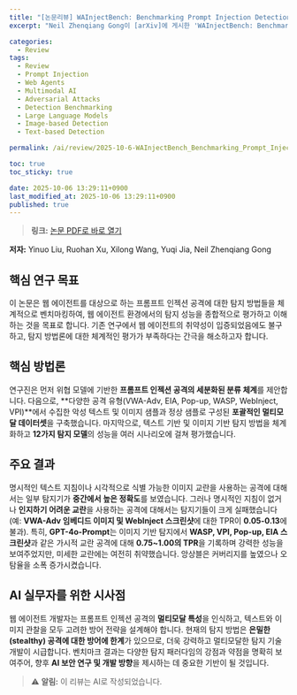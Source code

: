 ```yaml
---
title: "[논문리뷰] WAInjectBench: Benchmarking Prompt Injection Detections for Web Agents"
excerpt: "Neil Zhenqiang Gong이 [arXiv]에 게시한 'WAInjectBench: Benchmarking Prompt Injection Detections for Web Agents' 논문에 대한 자세한 리뷰입니다."

categories:
  - Review
tags:
  - Review
  - Prompt Injection
  - Web Agents
  - Multimodal AI
  - Adversarial Attacks
  - Detection Benchmarking
  - Large Language Models
  - Image-based Detection
  - Text-based Detection

permalink: /ai/review/2025-10-6-WAInjectBench_Benchmarking_Prompt_Injection_Detections_for_Web_Agents/

toc: true
toc_sticky: true

date: 2025-10-06 13:29:11+0900
last_modified_at: 2025-10-06 13:29:11+0900
published: true
---
```

> **링크:** [논문 PDF로 바로 열기](https://arxiv.org/abs/2510.01354)

**저자:** Yinuo Liu, Ruohan Xu, Xilong Wang, Yuqi Jia, Neil Zhenqiang Gong



## 핵심 연구 목표
이 논문은 웹 에이전트를 대상으로 하는 프롬프트 인젝션 공격에 대한 탐지 방법들을 체계적으로 벤치마킹하여, 웹 에이전트 환경에서의 탐지 성능을 종합적으로 평가하고 이해하는 것을 목표로 합니다. 기존 연구에서 웹 에이전트의 취약성이 입증되었음에도 불구하고, 탐지 방법론에 대한 체계적인 평가가 부족하다는 간극을 해소하고자 합니다.

## 핵심 방법론
연구진은 먼저 위협 모델에 기반한 **프롬프트 인젝션 공격의 세분화된 분류 체계**를 제안합니다. 다음으로, **다양한 공격 유형(VWA-Adv, EIA, Pop-up, WASP, WebInject, VPI)**에서 수집한 악성 텍스트 및 이미지 샘플과 정상 샘플로 구성된 **포괄적인 멀티모달 데이터셋**을 구축했습니다. 마지막으로, 텍스트 기반 및 이미지 기반 탐지 방법을 체계화하고 **12가지 탐지 모델**의 성능을 여러 시나리오에 걸쳐 평가했습니다.

## 주요 결과
명시적인 텍스트 지침이나 시각적으로 식별 가능한 이미지 교란을 사용하는 공격에 대해서는 일부 탐지기가 **중간에서 높은 정확도**를 보였습니다. 그러나 명시적인 지침이 없거나 **인지하기 어려운 교란**을 사용하는 공격에 대해서는 탐지기들이 크게 실패했습니다(예: **VWA-Adv 임베디드 이미지 및 WebInject 스크린샷**에 대한 TPR이 **0.05-0.13**에 불과). 특히, **GPT-4o-Prompt**는 이미지 기반 탐지에서 **WASP, VPI, Pop-up, EIA 스크린샷**과 같은 가시적 교란 공격에 대해 **0.75~1.00의 TPR**을 기록하며 강력한 성능을 보여주었지만, 미세한 교란에는 여전히 취약했습니다. 앙상블은 커버리지를 높였으나 오탐율을 소폭 증가시켰습니다.

## AI 실무자를 위한 시사점
웹 에이전트 개발자는 프롬프트 인젝션 공격의 **멀티모달 특성**을 인식하고, 텍스트와 이미지 관찰을 모두 고려한 방어 전략을 설계해야 합니다. 현재의 탐지 방법은 **은밀한(stealthy) 공격에 대한 방어에 한계**가 있으므로, 더욱 강력하고 멀티모달한 탐지 기술 개발이 시급합니다. 벤치마크 결과는 다양한 탐지 패러다임의 강점과 약점을 명확히 보여주어, 향후 **AI 보안 연구 및 개발 방향**을 제시하는 데 중요한 기반이 될 것입니다.

> ⚠️ **알림:** 이 리뷰는 AI로 작성되었습니다.